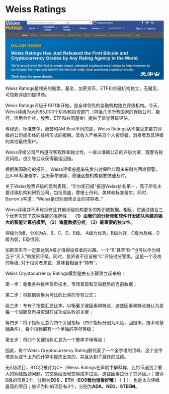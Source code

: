 # Weiss Ratings



![](096c0d89c40374cc55172b5df5e0a70.jpg)

Weiss Ratings是领先的股票，基金，加密货币，ETF和金融机构独立，无偏见，可信赖评级的提供商。

Weiss Ratings评级于1971年开始，是全球领先的金融机构独立评级机构。今天，Weiss评级为大约55,000个机构和投资部门（包括几乎所有国家的保险公司，银行，信用合作社，股票，ETF和共同基金）提供了信誉等级评估。

与穆迪，标准普尔，惠誉和AM Best不同的是，Weiss Ratings从不接受来自其评级的公司或实体的任何形式的报酬。其收入严格来自个人投资者，消费者及其评级的其他最终用户。

Weiss评级公司严格遵守客观性和独立性，一直以准确公正的评级为荣，既警告投资风险，也引导公众获得最佳回报。

根据美国政府的报告， Weiss评级总是率先发出对保险公司未来财务困难预警，比A.M.标准普尔、达夫菲尔普斯、穆迪这些机构都要快速及时。

关于Weiss股票评级的盈利表现，“华尔街日报”报道Weiss排名第一，高于所有主要评级机构和研究公司，包括高盛，摩根士丹利，美林和标准普尔。同时，Barron's写道：“Weiss是识别弱势企业的领导者。”

Weiss评级并不声称拥有比其他评级机构更多的知识或数据。相反，它通过结合三个优势实现了这种性能的准确性：
**（1）由我们的分析师和软件开发团队构建的强大的智能计算机模型;
（2）海量数据分析;
（3）最重要的独立性。**

评级为5级，分别为A、B、C、D、E级。 A级为优秀，B级为好，C级为及格，D级为弱，E级很弱。

加密货币不一定要达到A级才值得投资者的兴趣。一个“B”甚至“B-”也可以作为相当于“买入”的投资评级。同时，投资者不应该被“C”评级过分警惕，这是一个及格的等级; 对于投资者来说，意味着相当于“持有”。

Weiss Cryptocurrency Ratings模型是由五步骤建立起来的：

第一步：收集各种数字货币技术，市场表现和交易趋势的当前数据；

第二步：将数据转换为可比的比率的专有公式；

级三步：专有子指数汇总比率，以衡量关键因素和特点，这些因素和特点被认为是每一个加密货币投资潜在成功或失败的关键；

等四步：将子指标汇总为四个关键指标（四个指标分别为风险，回报率，技术和基础条件），每个指标都有一个单独的字母等级；

第五步：将四个关键指标汇总为一个整体字母等级；

因此，每个Weiss Cryptocurrency Rating都代表了一个金字塔的顶峰，这个金字塔是从成千上万的计算中提炼出来的，并且达到了最终的成绩。

无A级项目，BTC只被评为C+（Weiss Ratings在声明中解释称，比特币遇到了重大的网络瓶颈问题，其交易延迟和交易成本过高，这些因素拉低了其评级。）；被评B级的项目2个，分别为**EOS 、ETH**（**EOS我也很看好哦！！！**），也是本次评级最高的项目；被评为B-的项目有3个，分别为**ADA、NEO、STEEM**。


